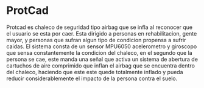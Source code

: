 # ProtCad
Protcad es chaleco de seguridad tipo airbag que se infla al reconocer que el usuario se esta por caer.
Esta dirigido a personas en rehabilitacion, gente mayor, y personas que sufran algun tipo de condicion propensa a sufrir caidas. 
El sistema consta de un sensor MPU6050 acelerometro y giroscopo que sensa constantemente la condicion del chaleco, en el segundo que la persona se cae, este manda una señal que activa un sistema de abertura de cartuchos de aire comprimido que inflan el airbag que se encuentra dentro del chaleco, haciendo que este este quede totalmente inflado y pueda reducir considerablemente el impacto de la persona contra el suelo.
